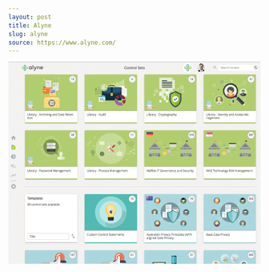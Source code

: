 ```yaml
---
layout: post
title: Alyne
slug: alyne
source: https://www.alyne.com/
---
```


<img src="/screenshots/alyne.png" alt="Alyne">
